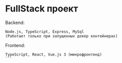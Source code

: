 # FullStack проект

Backend: 
```
Node.js, TypeScript, Express, MySql 
(Работает только при запущенных докер контейнерах)
```

Frontend: 
````
TypeScript, React, Vue.js 3 (микрофронтенд)
```
